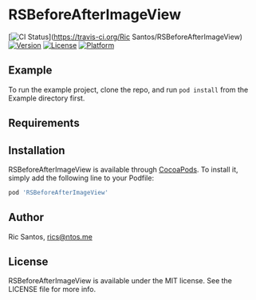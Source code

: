# RSBeforeAfterImageView

[![CI Status](https://img.shields.io/travis/ricsantos/RSBeforeAfterImageView.svg?style=flat)](https://travis-ci.org/Ric Santos/RSBeforeAfterImageView)
[![Version](https://img.shields.io/cocoapods/v/RSBeforeAfterImageView.svg?style=flat)](https://cocoapods.org/pods/RSBeforeAfterImageView)
[![License](https://img.shields.io/cocoapods/l/RSBeforeAfterImageView.svg?style=flat)](https://cocoapods.org/pods/RSBeforeAfterImageView)
[![Platform](https://img.shields.io/cocoapods/p/RSBeforeAfterImageView.svg?style=flat)](https://cocoapods.org/pods/RSBeforeAfterImageView)

## Example

To run the example project, clone the repo, and run `pod install` from the Example directory first.

## Requirements

## Installation

RSBeforeAfterImageView is available through [CocoaPods](https://cocoapods.org). To install
it, simply add the following line to your Podfile:

```ruby
pod 'RSBeforeAfterImageView'
```

## Author

Ric Santos, rics@ntos.me

## License

RSBeforeAfterImageView is available under the MIT license. See the LICENSE file for more info.
